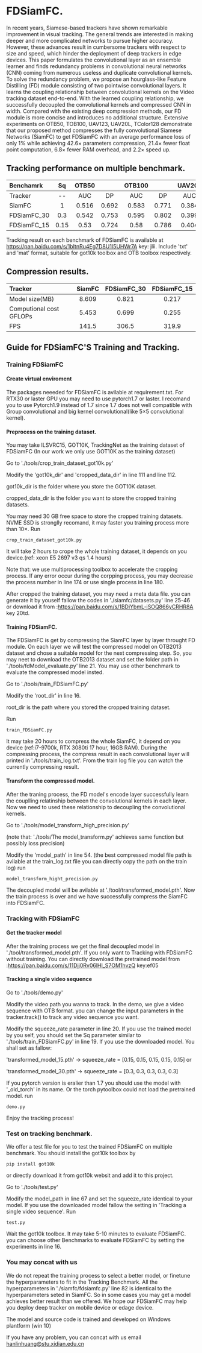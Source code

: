 # FDSiamFC.

In recent years, Siamese-based trackers have shown remarkable improvement in visual tracking. The general trends are interested in making deeper and more complicated networks to pursue higher accuracy. However, these advances result in cumbersome trackers with respect to size and speed, which hinder the deployment of deep trackers in edge devices. This paper formulates the convolutional layer as an ensemble learner and finds redundancy problems in convolutional neural networks (CNN) coming from numerous useless and duplicate convolutional kernels. To solve the redundancy problem, we propose an hourglass-like Feature Distilling (FD) module consisting of two pointwise convolutional layers. It learns the coupling relationship between convolutional kernels on the Video tracking dataset end-to-end. With the learned coupling relationship, we successfully decoupled the convolutional kernels and compressed CNN in width. Compared with the existing deep compression methods, our FD module is more concise and introduces no additional structure. Extensive experiments on OTB50, TOB100, UAV123, UAV20L, TColor128 demonstrate that our proposed method compresses the fully convolutional Siamese Networks (SiamFC) to get FDSiamFC with an average performance loss of only 1% while achieving 42.6× parameters compression, 21.4× fewer float point computation, 6.8× fewer RAM overhead, and 2.2× speed up.

## Tracking performance on multiple benchmark.
| Benchamrk | Sq | OTB50 |  | OTB100 |  | UAV20L |  | UAV123 |  | TColor128 | | FPS |
| :--- | :---: | :---: | :---: | :---: | :---: | :---: | :---: | :---: | :---: | :---: | :---: | :---: |
| Tracker | \-\- | AUC | DP | AUC | DP | AUC | DP | AUC | DP | AUC | DP | \_\_ |
| SiamFC | 1 | 0.516 | 0.692 | 0.583 | 0.771 | 0.384 | 0.579 | 0.478 | 0.697 | 0.506 | 0.707 | 141.5 |
| FDSiamFC_30 | 0.3 | 0.542 | 0.753 | 0.595 | 0.802 | 0.399 | 0.544 | 0.497 | 0.69 | 0.523 | 0.722 | 306.5 |
| FDSiamFC_15 | 0.15 | 0.53 | 0.724 | 0.58 | 0.786 | 0.404 | 0.566 | 0.492 | 0.693 | 0.494 | 0.683 | 319.9 |

Tracking result on each benchmark of FDSiamFC is available at  https://pan.baidu.com/s/1bItnRu4Eg7D8U1I5UHWr7A  key: jlii.  Include 'txt' and 'mat' format, suitable for got10k toolbox and OTB toolbox respectively.

## Compression results.
| Tracker | SiamFC | FDSiamFC_30 | FDSiamFC_15 |
| :--- | :---: | :---: | :---: |
| Model size(MB) | 8.609 | 0.821 | 0.217 |
| Computional cost GFLOPs | 5.453 | 0.699 | 0.255 |
| FPS | 141.5 | 306.5 | 319.9 |

## Guide for FDSiamFC'S Training and Tracking.
### Training FDSiamFC
#### Create virtual enviroment
The packages neeeded for FDSiamFC is avilable at requirement.txt. For RTX30 or laster GPU you may need to use pytorch1.7 or laster. I recomand you to use Pytorch1.9 instead of 1.7 since 1.7 does not well compatible with Group convolutional and big kernel convolutional(like 5×5 convolutional kernel).
#### Preprocess on the training dataset.
You may take ILSVRC15, GOT10K, TrackingNet as the training dataset of FDSiamFC (In our work we only use GOT10K as the training dataset)

Go to  './tools/crop_train_dataset_got10k.py'

Modify the 'got10k_dir' and 'cropped_data_dir' in line 111 and line 112.

got10k_dir is the folder where you store the GOT10K dataset.

cropped_data_dir is the folder you want to store the cropped training datasets.

You may need 30 GB free space to store the cropped training datasets. NVME SSD is stronglly recomand, it may faster you training process more than 10×.
Run

    crop_train_dataset_got10k.py
    
It will take 2 hours to crope the whole training dataset, it depends on you device.(ref: xeon E5 2697 v3 qs 1.4 hours)

Note that: we use multiprocessing toolbox to accelerate the cropping process. If any error occur during the corpping process, you may decrease the process number in line 174 or use single process in line 180.

After cropped the training dataset, you may need a meta data file. you can generate it by youself fallow the codes in './siamfc/datasets.py' line 25-46 or download it from :https://pan.baidu.com/s/1BDiYbmL-iSOQ866yCRHR8A  key 20td. 

#### Training FDSiamFC.
The FDSiamFC is get by compressing the SiamFC layer by layer throught FD module. On each layer we will test the compressed model on OTB2013 dataset and chose a suitable model for the next compressing step. So, you may neet to download the OTB2013 dataset and set the folder path in './tools/fdModel_evaluate.py' line 21. You may use other benchmark to evaluate the compressed model insted.

Go to './tools/train_FDSiamFC.py'

Modify the 'root_dir' in line 16.

root_dir is the path where you stored the cropped training dataset.

Run

    train_FDSiamFC.py

It may take 20 hours to compress the whole SiamFC, it depend on you device (ref:i7-9700k, RTX 3080ti 17 hour, 16GB RAM). During the compressing process, the compress result in each convolutional layer will printed in './tools/train_log.txt'. From the train log file you can watch the currently compressing result.

#### Transform the compressed model.
After the traning process, the FD model's encode layer successfully learn the couplling relatinship between the convolutional kernels in each layer. Now we need to used these relationship to decoupling the convolutional kernels.

Go to './tools/model_transform_high_precision.py' 

(note that: './tools/The model_transform.py' achieves same function but possibly loss precision)

Modify the 'model_path' in line 54. (the best compressed model file path is avilable at the train_log.txt file you can directly copy the path on the train log)
run

    model_transform_hight_precision.py

The decoupled model will be avilable at './tool/transformed_model.pth'. Now the train process is over and we have successfully compress the SiamFC into FDSiamFC.

### Tracking with FDSiamFC
#### Get the tracker model
After the training process we get the final decoupled model in './tool/transformed_model.pth'. If you only want to Tracking with FDSiamFC without training. You can directly download the pretrained model from :https://pan.baidu.com/s/11Djj0Rv06lHI_S7OM1hvzQ key:ef05 
#### Tracking a single video sequence
Go to './tools/demo.py'

Modify the video path you wanna to track. In the demo, we give a video sequence with OTB format. you can change the input parameters in the tracker.track() to track any video sequence you want.

Modify the squeeze_rate parameter in line 20. If you use the trained model by you self, you should set the Sq parameter similar to './tools/train_FDSiamFC.py' in line 19. 
If you use the downloaded model. You shall set as fallow:

'transformed_model_15.pth' → squeeze_rate = [0.15,  0.15, 0.15, 0.15, 0.15]  or

'transformed_model_30.pth' → squeeze_rate = [0.3,  0.3, 0.3, 0.3, 0.3]

If you pytorch version is eralier than 1.7 you should use the model with '\_old\_torch' in its name. Or the torch pytoolbox could not load the pretrained model.
run

    demo.py

Enjoy the tracking process!

### Test on tracking benchmark.
We offer a test file for you to test the trained FDSiamFC on multiple benchmark. You should install the got10k toolbox by 

    pip install got10k

or directly download it from got10k websit and add it to this project.

Go to './tools/test.py'

Modify the model_path in line 67 and set the squeeze_rate identical to your model. If you use the downloaded model fallow the setting in 'Tracking a single video sequence'.
Run

    test.py

Wait the got10k toolbox. It may take 5-10 minutes to evaluate FDSiamFC. you can choose other Benchmarks to evaluate FDSiamFC by setting the experiments in line 16.

### You may concat with us

We do not repeat the training process to select a better model, or finetune the hyperparameters to fit in the Tracking Benchmark. All the hyperparameters in './siamfc/fdsiamfc.py' line 82 is identical to the hyperparameters seted in SiamFC. So in some cases you may get a model achieves better result than we offered. We hope our FDSiamFC may help you deploy deep tracker on mobile device or edage device. 

The model and source code is trained and developed on Windows plantform (win 10)

If you have any problem, you can concat with us
email hanlinhuang@stu.xidian.edu.cn






